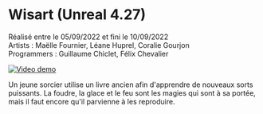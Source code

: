 # Wisart (Unreal 4.27)
<p>
  Réalisé entre le 05/09/2022 et fini le 10/09/2022<br>
  Artists : Maëlle Fournier, Léane Huprel, Coralie Gourjon<br>
  Programmers : Guillaume Chiclet, Félix Chevalier
</p>

[![Video demo](https://media.discordapp.net/attachments/763144350086856735/1127657722226167888/image.png?width=1203&height=676)](https://www.youtube.com/watch?v=9IjyiATolGo)


<p>
  Un jeune sorcier utilise un livre ancien afin d'apprendre de nouveaux sorts puissants. La foudre, la glace et le feu sont les magies qui sont à sa portée, mais il faut encore qu'il parvienne à les reproduire.
</p>

